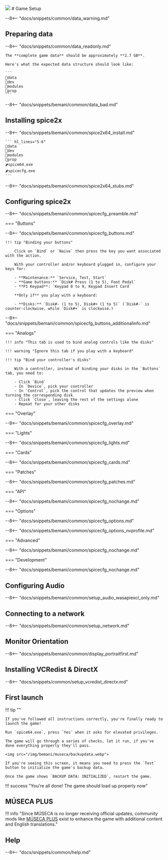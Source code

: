 <img class="header-logo" src="/img/bemani/museca/logo.webp">
# Game Setup

--8<-- "docs/snippets/common/data_warning.md"

## Preparing data

--8<-- "docs/snippets/common/data_readonly.md"

    The **complete game data** should be approximately **2.7 GB**.
    
    Here's what the expected data structure should look like: 

    ```
    📂data
    📂dev
    📂modules
    📂prop
    ```

--8<-- "docs/snippets/bemani/common/data_bad.md"

## Installing spice2x

--8<-- "docs/snippets/bemani/common/spice2x64_install.md"

    ``` hl_lines="5-6"
    📂data
    📂dev
    📂modules
    📂prop
    🌶️spice64.exe
    🌶️spicecfg.exe
    ```

--8<-- "docs/snippets/bemani/common/spice2x64_stubs.md"

## Configuring spice2x

--8<-- "docs/snippets/bemani/common/spicecfg_preamble.md"

=== "Buttons"

--8<-- "docs/snippets/bemani/common/spicecfg_buttons.md"

    !!! tip "Binding your buttons" 

        Click on `Bind` or `Naive` then press the key you want associated with the action.

        With your controller and/or keyboard plugged in, configure your keys for:  

        - **Maintenance:** `Service, Test, Start`
        - **Game buttons:** `Disk# Press (1 to 5), Foot Pedal`
        - **P1 Keypad**: `Keypad 0 to 9, Keypad Insert Card` 

        **Only if** you play with a keyboard:

        - **Disks:** `Disk#- (1 to 5), Disk#+ (1 to 5)` (`Disk#-` is counter-clockwise, while `Disk#+` is clockwise.)
  
--8<-- "docs/snippets/bemani/common/spicecfg_buttons_additionalinfo.md"
  
=== "Analogs"

    !!! info "This tab is used to bind analog controls like the disks"

    !!! warning "Ignore this tab if you play with a keyboard"

    !!! tip "Bind your controller's disks"

        With a controller, instead of binding your disks in the `Buttons` tab, you need to:

        - Click `Bind`
        - In `Device`, pick your controller
        - In `Control`, pick the control that updates the preview when turning the corresponding disk
        - Click `Close`, leaving the rest of the settings alone
        - Repeat for your other disks

=== "Overlay"

--8<-- "docs/snippets/bemani/common/spicecfg_overlay.md"

=== "Lights"

--8<-- "docs/snippets/bemani/common/spicecfg_lights.md"

=== "Cards"

--8<-- "docs/snippets/bemani/common/spicecfg_cards.md"

=== "Patches"

--8<-- "docs/snippets/bemani/common/spicecfg_patches.md"

=== "API"

--8<-- "docs/snippets/bemani/common/spicecfg_nochange.md"

=== "Options"

--8<-- "docs/snippets/bemani/common/spicecfg_options.md"

--8<-- "docs/snippets/bemani/common/spicecfg_options_nvprofile.md"

=== "Advanced"

--8<-- "docs/snippets/bemani/common/spicecfg_nochange.md"

=== "Development"

--8<-- "docs/snippets/bemani/common/spicecfg_nochange.md"

## Configuring Audio

--8<-- "docs/snippets/bemani/common/setup_audio_wasapiexcl_only.md"

## Connecting to a network

--8<-- "docs/snippets/bemani/common/setup_network.md"

## Monitor Orientation

--8<-- "docs/snippets/bemani/common/display_portraitfirst.md"

## Installing VCRedist & DirectX

--8<-- "docs/snippets/common/setup_vcredist_directx.md"

## First launch

!!! tip ""

    If you've followed all instructions correctly, you're finally ready to launch the game!

    Run `spice64.exe`, press `Yes` when it asks for elevated privileges.

    The game will go through a series of checks, let it run, if you've done everything properly they'll pass.

    <img src="/img/bemani/museca/backupdata.webp">

    If you're seeing this screen, it means you need to press the `Test` button to initialize the game's backup data.

    Once the game shows `BACKUP DATA: INITIALIZED`, restart the game.

!!! success "You're all done! The game should load up properly now"

## MÚSECA PLUS

!!! info "Since MÚSECA is no longer receiving official updates, community mods like [MÚSECA PLUS](https://museca.plus/) exist to enhance the game with additional content and English translations."

## Help

--8<-- "docs/snippets/common/help.md"